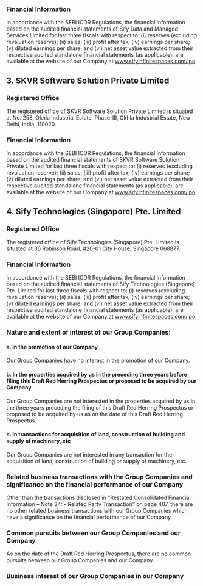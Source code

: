 ### Financial Information

In accordance with the SEBI ICDR Regulations, the financial information based on the audited financial statements of Sify Data and Managed Services Limited for last three fiscals with respect to: (i) reserves (excluding revaluation reserve); (ii) sales; (iii) profit after tax; (iv) earnings per share; (v) diluted earnings per share; and (vi) net asset value extracted from their respective audited standalone financial statements (as applicable), are available at the website of our Company at www.sifyinfinitespaces.com/ipo.

## 3. SKVR Software Solution Private Limited

### Registered Office

The registered office of SKVR Software Solution Private Limited is situated at No. 258, Okhla Industrial Estate, Phase-III, Okhla Industrial Estate, New Delhi, India, 110020.

### Financial Information

In accordance with the SEBI ICDR Regulations, the financial information based on the audited financial statements of SKVR Software Solution Private Limited for last three fiscals with respect to: (i) reserves (excluding revaluation reserve); (ii) sales; (iii) profit after tax; (iv) earnings per share; (v) diluted earnings per share; and (vi) net asset value extracted from their respective audited standalone financial statements (as applicable), are available at the website of our Company at www.sifyinfinitespaces.com/ipo.

## 4. Sify Technologies (Singapore) Pte. Limited

### Registered Office

The registered office of Sify Technologies (Singapore) Pte. Limited is situated at 36 Robinson Road, #20-01 City House, Singapore 068877.

### Financial Information

In accordance with the SEBI ICDR Regulations, the financial information based on the audited financial statements of Sify Technologies (Singapore) Pte. Limited for last three fiscals with respect to: (i) reserves (excluding revaluation reserve); (ii) sales; (iii) profit after tax; (iv) earnings per share; (v) diluted earnings per share; and (vi) net asset value extracted from their respective audited standalone financial statements (as applicable), are available at the website of our Company at www.sifyinfinitespaces.com/ipo.

### Nature and extent of interest of our Group Companies:

#### a. In the promotion of our Company

Our Group Companies have no interest in the promotion of our Company.

#### b. In the properties acquired by us in the preceding three years before filing this Draft Red Herring Prospectus or proposed to be acquired by our Company

Our Group Companies are not interested in the properties acquired by us in the three years preceding the filing of this Draft Red Herring Prospectus or proposed to be acquired by us as on the date of this Draft Red Herring Prospectus.

#### c. In transactions for acquisition of land, construction of building and supply of machinery, etc

Our Group Companies are not interested in any transaction for the acquisition of land, construction of building or supply of machinery, etc.

### Related business transactions with the Group Companies and significance on the financial performance of our Company

Other than the transactions disclosed in "Restated Consolidated Financial Information – Note 34: - Related Party Transaction" on page 407, there are no other related business transactions with our Group Companies which have a significance on the financial performance of our Company.

### Common pursuits between our Group Companies and our Company

As on the date of the Draft Red Herring Prospectus, there are no common pursuits between our Group Companies and our Company.

### Business interest of our Group Companies in our Company